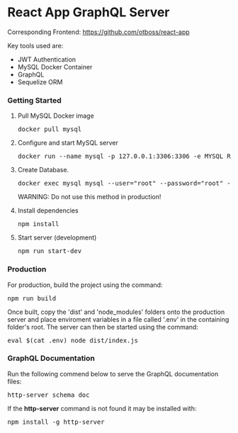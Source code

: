 <h1>React App GraphQL Server</h1>

<span>Corresponding Frontend: <a href="https://github.com/otboss/react-app">https://github.com/otboss/react-app</a></span>

<p>Key tools used are:</p>
<ul>
  <li>
    <span>JWT Authentication</span>
  </li>
  <li>
    <span>MySQL Docker Container</span>
  </li>
  <li>
    <span>GraphQL</span>
  </li>
  <li>
    <span>Sequelize ORM</span>
  </li>
</ul>

<h3>Getting Started</h3>
<ol>
  <li>
    <span>Pull MySQL Docker image</span>
    <pre>docker pull mysql</pre>
  </li>
  <li>
    <span>Configure and start MySQL server</span>
    <pre>docker run --name mysql -p 127.0.0.1:3306:3306 -e MYSQL_ROOT_PASSWORD=root mysql</pre>
  </li>
  <li>
    <span>Create Database.</span>
    <pre>docker exec mysql mysql --user="root" --password="root" --execute="CREATE DATABASE hardware_store"</pre>
    <p>WARNING: Do not use this method in production!</p>
  </li>
  <li>
    <span>Install dependencies</span>
    <pre>npm install</pre>
  </li>
  <li>
    <span>Start server (development)</span>
    <pre>npm run start-dev</pre>
  </li>
</ol>

<h3>Production</h3>
<span>For production, build the project using the command: </span> 
<pre>npm run build</pre>
<span>Once built, copy the 'dist' and 'node_modules' folders onto the production server and place enviroment variables in a file called '.env' in the containing folder's root. The server can then be started using the command:</span>
<pre>eval $(cat .env) node dist/index.js</pre>

<h3>GraphQL Documentation</h3>
<span>Run the following commend below to serve the GraphQL documentation files: </span>
<pre>http-server schema_doc</pre>
<span>If the <b>http-server</b> command is not found it may be installed with: </span>
<pre>npm install -g http-server</pre>